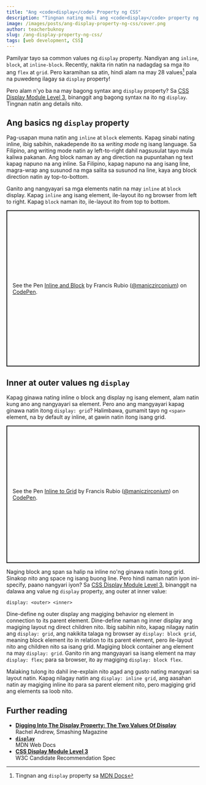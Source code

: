 ```yaml
---
title: "Ang <code>display</code> Property ng CSS"
description: "Tingnan nating muli ang <code>display</code> property ng CSS."
image: /images/posts/ang-display-property-ng-css/cover.png
author: teacherbuknoy
slug: /ang-display-property-ng-css/
tags: [web development, CSS]
---
```

Pamilyar tayo sa common values ng `display` property. Nandiyan ang `inline`, `block`, at `inline-block`. Recently, nakita rin natin na nadagdag sa mga ito ang `flex` at `grid`. Pero karamihan sa atin, hindi alam na may 28 values[^1] pala na puwedeng ilagay sa `display` property!

[^1]: Tingnan ang `display` property sa [MDN Docs](https://developer.mozilla.org/en-US/docs/Web/CSS/display)

Pero alam n'yo ba na may bagong syntax ang `display` property? Sa [CSS Display Module Level&nbsp;3](https://www.w3.org/TR/css-display-3/), binanggit ang bagong syntax na ito ng `display`. Tingnan natin ang details nito.

## Ang basics ng `display` property
Pag-usapan muna natin ang `inline` at `block` elements. Kapag sinabi nating inline, ibig sabihin, nakadepende ito sa <i>writing mode</i> ng isang language. Sa Filipino, ang writing mode natin ay left-to-right dahil nagsusulat tayo mula kaliwa pakanan. Ang block naman ay ang direction na pupuntahan ng text kapag napuno na ang inline. Sa Filipino, kapag napuno na ang isang line, magra-wrap ang susunod na mga salita sa susunod na line, kaya ang block direction natin ay top-to-bottom.

Ganito ang nangyayari sa mga elements natin na may `inline` at `block` display. Kapag `inline` ang isang element, ile-layout ito ng browser from left to right. Kapag `block` naman ito, ile-layout ito from top to bottom.

<p class="codepen" data-height="407" data-theme-id="dark" data-default-tab="html,result" data-user="maniczirconium" data-slug-hash="RwarNJG" style="height: 407px; box-sizing: border-box; display: flex; align-items: center; justify-content: center; border: 2px solid; margin: 1em 0; padding: 1em;" data-pen-title="Inline and Block">
  <span>See the Pen <a href="https://codepen.io/maniczirconium/pen/RwarNJG">
  Inline and Block</a> by Francis Rubio (<a href="https://codepen.io/maniczirconium">@maniczirconium</a>)
  on <a href="https://codepen.io">CodePen</a>.</span>
</p>
<script async src="https://static.codepen.io/assets/embed/ei.js"></script>

## Inner at outer values ng `display`
Kapag ginawa nating inline o block ang display ng isang element, alam natin kung ano ang nangyayari sa element. Pero ano ang mangyayari kapag ginawa natin itong `display: grid`? Halimbawa, gumamit tayo ng `<span>` element, na by default ay inline, at gawin natin itong isang grid.

<p class="codepen" data-height="358" data-theme-id="dark" data-default-tab="result" data-user="maniczirconium" data-slug-hash="yLOeyrG" style="height: 358px; box-sizing: border-box; display: flex; align-items: center; justify-content: center; border: 2px solid; margin: 1em 0; padding: 1em;" data-pen-title="Inline to Grid">
  <span>See the Pen <a href="https://codepen.io/maniczirconium/pen/yLOeyrG">
  Inline to Grid</a> by Francis Rubio (<a href="https://codepen.io/maniczirconium">@maniczirconium</a>)
  on <a href="https://codepen.io">CodePen</a>.</span>
</p>

Naging block ang span sa halip na inline no'ng ginawa natin itong grid. Sinakop nito ang space ng isang buong line. Pero hindi naman natin iyon ini-specify, paano nangyari iyon? Sa [CSS Display Module Level&nbsp;3](https://www.w3.org/TR/css-display-3/), binanggit na dalawa ang value ng `display` property, ang outer at inner value:

```
display: <outer> <inner>
```

Dine-define ng outer display ang magiging behavior ng element in connection to its parent element. Dine-define naman ng inner display ang magiging layout ng direct children nito. Ibig sabihin nito, kapag nilagay natin ang `display: grid`, ang nakikita talaga ng browser ay `display: block grid`, meaning block element ito in relation to its parent element, pero ile-layout nito ang children nito sa isang grid. Magiging block container ang element na may `display: grid`. Ganito rin ang mangyayari sa isang element na may `display: flex`; para sa browser, ito ay magiging `display: block flex`.

Malaking tulong ito dahil ine-explain nito agad ang gusto nating mangyari sa layout natin. Kapag nilagay natin ang `display: inline grid`, ang aasahan natin ay magiging inline ito para sa parent element nito, pero magiging grid ang elements sa loob nito.

## Further reading
- **[Digging Into The Display Property: The Two Values Of Display](https://www.smashingmagazine.com/2019/04/display-two-value/)**<br>Rachel Andrew, Smashing Magazine
- **[`display`](https://developer.mozilla.org/en-US/docs/Web/CSS/display)**<br>MDN Web Docs
- **[CSS Display Module Level 3](https://www.w3.org/TR/css-display-3/)**<br>W3C Candidate Recommendation Spec

